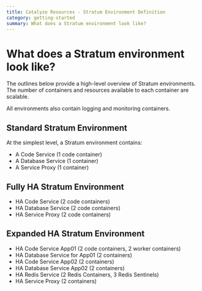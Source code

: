 ```yaml
---
title: Catalyze Resources - Stratum Environment Definition
category: getting-started
summary: What does a Stratum environment look like?
---
```


# What does a Stratum environment look like?

The outlines below provide a high-level overview of Stratum environments. The number of containers and resources available to each container are scalable.

All environments also contain logging and monitoring containers.

## Standard Stratum Environment

At the simplest level, a Stratum environment contains:

- A Code Service (1 code container)
- A Database Service (1 container)
- A Service Proxy (1 container)

## Fully HA Stratum Environment

- HA Code Service (2 code containers)
- HA Database Service (2 code containers)
- HA Service Proxy (2 code containers)

## Expanded HA Stratum Environment

- HA Code Service App01 (2 code containers, 2 worker containers)
- HA Database Service for App01 (2 containers)
- HA Code Service App02 (2 containers)
- HA Database Service App02 (2 containers)
- HA Redis Service (2 Redis Containers, 3 Redis Sentinels)
- HA Service Proxy (2 containers)
